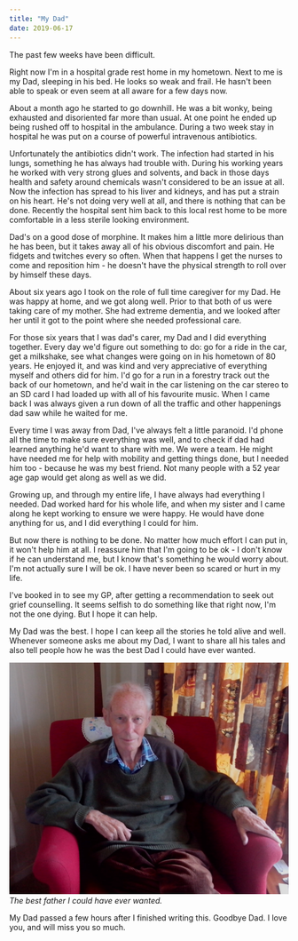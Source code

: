 ```yaml
---
title: "My Dad"
date: 2019-06-17
---
```


The past few weeks have been difficult.

Right now I'm in a hospital grade rest home in my hometown. Next to me is my Dad, sleeping in his bed. He looks so weak and frail. He hasn't been able to speak or even seem at all aware for a few days now.

About a month ago he started to go downhill. He was a bit wonky, being exhausted and disoriented far more than usual. At one point he ended up being  rushed off to hospital in the ambulance. During a two week stay in hospital he was put on a course of powerful intravenous antibiotics.

Unfortunately the antibiotics didn't work. The infection had started in his lungs, something he has always had trouble with. During his working years he worked with very strong glues and solvents, and back in those days health and safety around chemicals wasn't considered to be an issue at all. Now the infection has spread to his liver and kidneys, and has put a strain on his heart. He's not doing very well at all, and there is nothing that can be done. Recently the hospital sent him back to this local rest home to be more comfortable in a less sterile looking environment.

Dad's on a good dose of morphine. It makes him a little more delirious than he has been, but it takes away all of his obvious discomfort and pain. He fidgets and twitches every so often. When that happens I get the nurses to come and reposition him - he doesn't have the physical strength to roll over by himself these days.

About six years ago I took on the role of full time caregiver for my Dad. He was happy at home, and we got along well. Prior to that both of us were taking care of my mother. She had extreme dementia, and we looked after her until it got to the point where she needed professional care.

For those six years that I was dad's carer, my Dad and I did everything together. Every day we'd figure out something to do: go for a ride in the car, get a milkshake, see what changes were going on in his hometown of 80 years. He enjoyed it, and was kind and very appreciative of everything myself and others did for him. I'd go for a run in a forestry track out the back of our hometown, and he'd wait in the car listening on the car stereo to an SD card I had loaded up with all of his favourite music. When I came back I was always given a run down of all the traffic and other happenings dad saw while he waited for me.

Every time I was away from Dad, I've always felt a little paranoid. I'd phone all the time to make sure everything was well, and to check if dad had learned anything he'd want to share with me. We were a team. He might have needed me for help with mobility and getting things done, but I needed him too - because he was my best friend. Not many people with a 52 year age gap would get along as well as we did.

Growing up, and through my entire life, I have always had everything I needed. Dad worked hard for his whole life, and when my sister and I came along he kept working to ensure we were happy. He would have done anything for us, and I did everything I could for him.

But now there is nothing to be done. No matter how much effort I can put in, it won't help him at all. I reassure him that I'm going to be ok - I don't know if he can understand me, but I know that's something he would worry about. I'm not actually sure I will be ok. I have never been so scared or hurt in my life.

I've booked in to see my GP, after getting a recommendation to seek out grief counselling. It seems selfish to do something like that right now, I'm not the one dying. But I hope it can help.

My Dad was the best. I hope I can keep all the stories he told alive and well. Whenever someone asks me about my Dad, I want to share all his tales and also tell people how he was the best Dad I could have ever wanted.

![My Dad.](../../assets/images/blog/Dad.jpg)
_The best father I could have ever wanted._

My Dad passed a few hours after I finished writing this. Goodbye Dad. I love you, and will miss you so much.
